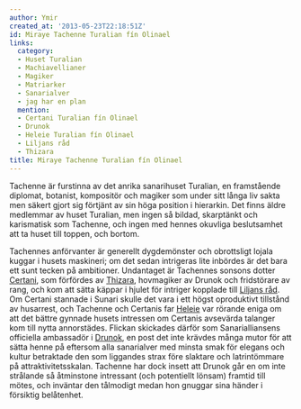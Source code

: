 ```yaml
---
author: Ymir
created_at: '2013-05-23T22:18:51Z'
id: Miraye Tachenne Turalian fín Olinael
links:
  category:
  - Huset Turalian
  - Machiavellianer
  - Magiker
  - Matriarker
  - Sanarialver
  - jag har en plan
  mention:
  - Certani Turalian fín Olinael
  - Drunok
  - Heleie Turalian fín Olinael
  - Liljans råd
  - Thizara
title: Miraye Tachenne Turalian fín Olinael
---
```


Tachenne är furstinna av det anrika sanarihuset Turalian, en framstående diplomat, botanist,
kompositör och magiker som under sitt långa liv sakta men säkert gjort sig förtjänt av sin höga
position i hierarkin. Det finns äldre medlemmar av huset Turalian, men ingen så bildad, skarptänkt
och karismatisk som Tachenne, och ingen med hennes okuvliga beslutsamhet att ta huset till toppen,
och bortom.

Tachennes anförvanter är generellt dygdemönster och obrottsligt lojala kuggar i husets maskineri; om
det sedan intrigeras lite inbördes är det bara ett sunt tecken på ambitioner. Undantaget är
Tachennes sonsons dotter [Certani], som förfördes av [Thizara], hovmagiker av Drunok och fridstörare
av rang, och kom att sätta käppar i hjulet för intriger kopplade till [Liljans råd]. Om Certani
stannade i Sunari skulle det vara i ett högst oproduktivt tillstånd av husarrest, och Tachenne och
Certanis far [Heleie] var rörande eniga om att det bättre gynnade husets intressen om Certanis
avsevärda talanger kom till nytta annorstädes. Flickan skickades därför som Sanarialliansens
officiella ambassadör i [Drunok], en post det inte krävdes många mutor för att sätta henne på
eftersom alla sanarialver med minsta smak för elegans och kultur betraktade den som liggandes strax
före slaktare och latrintömmare på attraktivitetsskalan. Tachenne har dock insett att Drunok går en
om inte strålande så åtminstone intressant (och potentiellt lönsam) framtid till mötes, och inväntar
den tålmodigt medan hon gnuggar sina händer i försiktig belåtenhet.

  [Certani]: Certani_Turalian_fín_Olinael
  [Thizara]: Thizara
  [Liljans råd]: Liljans_råd
  [Heleie]: Heleie_Turalian_fín_Olinael
  [Drunok]: Drunok